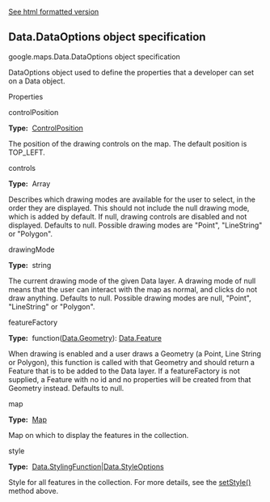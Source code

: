 [See html formatted version](https://huasofoundries.github.io/google-maps-documentation/Data.DataOptions.html)


Data.DataOptions object specification
-------------------------------------

google.maps.Data.DataOptions object specification

DataOptions object used to define the properties that a developer can set on a Data object.

Properties

controlPosition

**Type:**  [ControlPosition](https://github.com/amenadiel/google-maps-documentation/blob/master/docs/ControlPosition.md)

The position of the drawing controls on the map. The default position is TOP\_LEFT.

controls

**Type:**  Array<string>

Describes which drawing modes are available for the user to select, in the order they are displayed. This should not include the null drawing mode, which is added by default. If null, drawing controls are disabled and not displayed. Defaults to null. Possible drawing modes are "Point", "LineString" or "Polygon".

drawingMode

**Type:**  string

The current drawing mode of the given Data layer. A drawing mode of null means that the user can interact with the map as normal, and clicks do not draw anything. Defaults to null. Possible drawing modes are null, "Point", "LineString" or "Polygon".

featureFactory

**Type:**  function([Data.Geometry](https://github.com/amenadiel/google-maps-documentation/blob/master/docs/Data.Geometry.md)): [Data.Feature](https://github.com/amenadiel/google-maps-documentation/blob/master/docs/Data.Feature.md)

When drawing is enabled and a user draws a Geometry (a Point, Line String or Polygon), this function is called with that Geometry and should return a Feature that is to be added to the Data layer. If a featureFactory is not supplied, a Feature with no id and no properties will be created from that Geometry instead. Defaults to null.

map

**Type:**  [Map](https://github.com/amenadiel/google-maps-documentation/blob/master/docs/Map.md)

Map on which to display the features in the collection.

style

**Type:**  [Data.StylingFunction](https://github.com/amenadiel/google-maps-documentation/blob/master/docs/Data.StylingFunction.md)|[Data.StyleOptions](https://github.com/amenadiel/google-maps-documentation/blob/master/docs/Data.StyleOptions.md)

Style for all features in the collection. For more details, see the [setStyle()](https://github.com/amenadiel/google-maps-documentation/blob/master/docs/Data.md) method above.